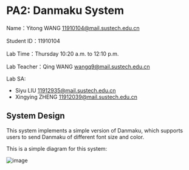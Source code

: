# PA2: Danmaku System

Name：Yitong WANG 11910104@mail.sustech.edu.cn

Student ID：11910104

Lab Time：Thursday 10:20 a.m. to 12:10 p.m.

Lab Teacher：Qing WANG wangq9@mail.sustech.edu.cn

Lab SA:
- Siyu LIU 11912935@mail.sustech.edu.cn
- Xingying ZHENG 11912039@mail.sustech.edu.cn

## System Design
This system implements a simple version of Danmaku, which supports users to send Danmaku of different font size and color.

This is a simple diagram for this system:

![image](https://user-images.githubusercontent.com/64548919/164993161-27dbe9fe-a9ff-4136-89c2-457d55ce9f88.png)
